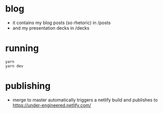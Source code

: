 # blog

- it contains my blog posts (so rhetoric) in /posts
- and my presentation decks in /decks

# running
```
yarn
yarn dev
```

# publishing
- merge to master automatically triggers a netlify build and publishes to https://under-engineered.netlify.com/